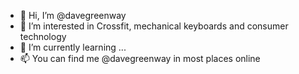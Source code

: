 - 👋 Hi, I’m @davegreenway
- 👀 I’m interested in Crossfit, mechanical keyboards and consumer technology
- 🌱 I’m currently learning ...
- 📫 You can find me @davegreenway in most places online

<!---
davegreenway/davegreenway is a ✨ special ✨ repository because its `README.md` (this file) appears on your GitHub profile.
You can click the Preview link to take a look at your changes.
--->
